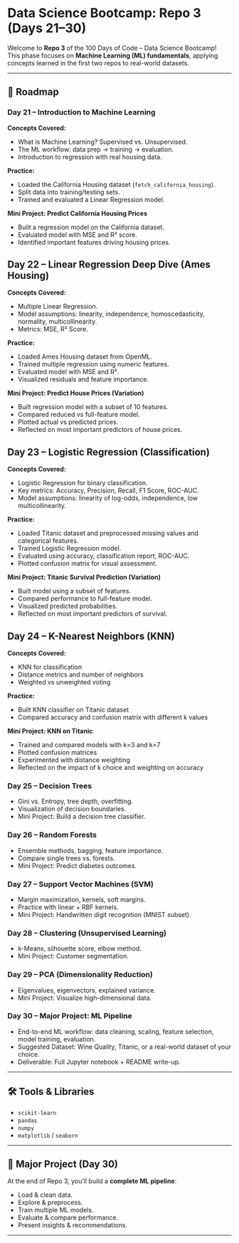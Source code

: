 # Data Science Bootcamp: Repo 3 (Days 21–30)

Welcome to **Repo 3** of the 100 Days of Code – Data Science Bootcamp!  
This phase focuses on **Machine Learning (ML) fundamentals**, applying concepts learned in the first two repos to real-world datasets.

---

## 📅 Roadmap

### Day 21 – Introduction to Machine Learning

**Concepts Covered:**
- What is Machine Learning? Supervised vs. Unsupervised.
- The ML workflow: data prep → training → evaluation.
- Introduction to regression with real housing data.

**Practice:**
- Loaded the California Housing dataset (`fetch_california_housing`).
- Split data into training/testing sets.
- Trained and evaluated a Linear Regression model.

**Mini Project: Predict California Housing Prices**
- Built a regression model on the California dataset.
- Evaluated model with MSE and R² score.
- Identified important features driving housing prices.


## Day 22 – Linear Regression Deep Dive (Ames Housing)

**Concepts Covered:**
- Multiple Linear Regression.
- Model assumptions: linearity, independence, homoscedasticity, normality, multicollinearity.
- Metrics: MSE, R² Score.

**Practice:**
- Loaded Ames Housing dataset from OpenML.
- Trained multiple regression using numeric features.
- Evaluated model with MSE and R².
- Visualized residuals and feature importance.

**Mini Project: Predict House Prices (Variation)**
- Built regression model with a subset of 10 features.
- Compared reduced vs full-feature model.
- Plotted actual vs predicted prices.
- Reflected on most important predictors of house prices.


## Day 23 – Logistic Regression (Classification)

**Concepts Covered:**
- Logistic Regression for binary classification.
- Key metrics: Accuracy, Precision, Recall, F1 Score, ROC-AUC.
- Model assumptions: linearity of log-odds, independence, low multicollinearity.

**Practice:**
- Loaded Titanic dataset and preprocessed missing values and categorical features.
- Trained Logistic Regression model.
- Evaluated using accuracy, classification report, ROC-AUC.
- Plotted confusion matrix for visual assessment.

**Mini Project: Titanic Survival Prediction (Variation)**
- Built model using a subset of features.
- Compared performance to full-feature model.
- Visualized predicted probabilities.
- Reflected on most important predictors of survival.


## Day 24 – K-Nearest Neighbors (KNN)

**Concepts Covered:**
- KNN for classification
- Distance metrics and number of neighbors
- Weighted vs unweighted voting

**Practice:**
- Built KNN classifier on Titanic dataset
- Compared accuracy and confusion matrix with different k values

**Mini Project: KNN on Titanic**
- Trained and compared models with k=3 and k=7
- Plotted confusion matrices
- Experimented with distance weighting
- Reflected on the impact of k choice and weighting on accuracy


### Day 25 – Decision Trees
- Gini vs. Entropy, tree depth, overfitting.
- Visualization of decision boundaries.
- Mini Project: Build a decision tree classifier.

### Day 26 – Random Forests
- Ensemble methods, bagging, feature importance.
- Compare single trees vs. forests.
- Mini Project: Predict diabetes outcomes.

### Day 27 – Support Vector Machines (SVM)
- Margin maximization, kernels, soft margins.
- Practice with linear + RBF kernels.
- Mini Project: Handwritten digit recognition (MNIST subset).

### Day 28 – Clustering (Unsupervised Learning)
- k-Means, silhouette score, elbow method.
- Mini Project: Customer segmentation.

### Day 29 – PCA (Dimensionality Reduction)
- Eigenvalues, eigenvectors, explained variance.
- Mini Project: Visualize high-dimensional data.

### Day 30 – Major Project: ML Pipeline
- End-to-end ML workflow: data cleaning, scaling, feature selection, model training, evaluation.
- Suggested Dataset: Wine Quality, Titanic, or a real-world dataset of your choice.
- Deliverable: Full Jupyter notebook + README write-up.

---

## 🛠️ Tools & Libraries
- `scikit-learn`
- `pandas`
- `numpy`
- `matplotlib` / `seaborn`

---

## 🎯 Major Project (Day 30)
At the end of Repo 3, you’ll build a **complete ML pipeline**:
- Load & clean data.
- Explore & preprocess.
- Train multiple ML models.
- Evaluate & compare performance.
- Present insights & recommendations.

---
